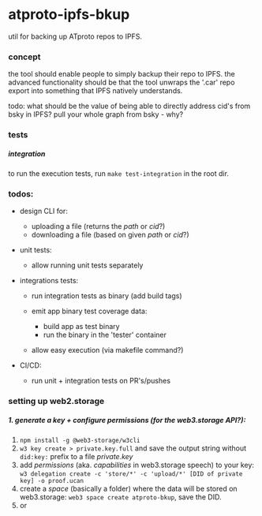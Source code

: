 # atproto-ipfs-bkup

util for backing up ATproto repos to IPFS.

### concept

the tool should enable people to simply backup their repo to IPFS.
the advanced functionality should be that the tool unwraps the '.car' repo export into something that IPFS natively understands.

todo: what should be the value of being able to directly address cid's from bsky in IPFS? pull your whole graph from bsky - why?

### tests

##### integration

to run the execution tests, run `make test-integration` in the root dir.

### todos:

- design CLI for:

  - uploading a file (returns the _path_ or _cid_?)
  - downloading a file (based on given _path_ or _cid_?)

- unit tests:

  - allow running unit tests separately

- integrations tests:

  - run integration tests as binary (add build tags)

  - emit app binary test coverage data:

    - build app as test binary
    - run the binary in the 'tester' container

  - allow easy execution (via makefile command?)

- CI/CD:
  - run unit + integration tests on PR's/pushes

### setting up web2.storage

##### 1. generate a _key_ + configure _permissions_ (for the web3.storage API?):

1. `npm install -g @web3-storage/w3cli`
2. `w3 key create > private.key.full` and save the output string without `did:key:` prefix to a file _private.key_
3. add _permissions_ (aka. _capabilities_ in web3.storage speech) to your key: `w3 delegation create -c 'store/*' -c 'upload/*' [DID of private key] -o proof.ucan`
4. create a _space_ (basically a folder) where the data will be stored on web3.storage: `web3 space create atproto-bkup`, save the DID.
5. or
